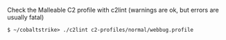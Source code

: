 Check the Malleable C2 profile with c2lint (warnings are ok, but errors are usually fatal)

```
$ ~/cobaltstrike> ./c2lint c2-profiles/normal/webbug.profile
```
